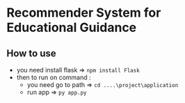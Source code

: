 # Recommender System for Educational Guidance



## How to use
* you need install flask => `npm install Flask`
* then to run on command :
  - you need go to path => `cd ....\project\application`
  - run app => `py app.py`
